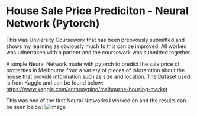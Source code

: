 # House Sale Price Prediciton - Neural Network (Pytorch)

This was Unviersity Coursework that has been preovously submitted and shows my learning as obviously much fo this can be improved. All worked was udnertaken with a partner and the coursework was submitted together.

A simple Neural Network made with pytorch to predict the sale price of properties in Melbourne from a variety of pieces of inforamtion about the house that provide information such as size and location.
The Dataset used is from Kaggle and can be found below:
https://www.kaggle.com/anthonypino/melbourne-housing-market

This was one of the first Neural Networks I worked on and the results can be seen below:
![image](https://user-images.githubusercontent.com/72444456/157112369-47858829-d4d2-49ec-8103-d3156be9a482.png)
